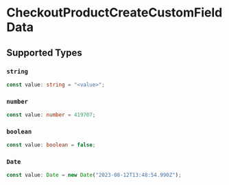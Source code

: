 # CheckoutProductCreateCustomFieldData


## Supported Types

### `string`

```typescript
const value: string = "<value>";
```

### `number`

```typescript
const value: number = 419707;
```

### `boolean`

```typescript
const value: boolean = false;
```

### `Date`

```typescript
const value: Date = new Date("2023-08-12T13:48:54.990Z");
```

